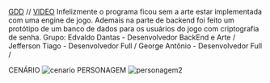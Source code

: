 [GDD](https://github.com/EdvaldoUFRN/JRM-PROJETO/blob/main/GDD_WizardsDuel.pdf)
//
[VIDEO]([https://drive.google.com/drive/u/0/folders/1NNBcw9ujatlEvlT-5xERTTxFUF0lLb9k?q=sharedwith:public%20parent:1NNBcw9ujatlEvlT-5xERTTxFUF0lLb9k%20type:video](https://drive.google.com/drive/folders/1NNBcw9ujatlEvlT-5xERTTxFUF0lLb9k?usp=share_link))
Infelizmente o programa ficou sem a arte estar implementada com uma engine de jogo.
Ademais na parte de backend foi feito um protótipo de um banco de dados para os usuários do jogo com criptografia de senha.
Grupo:
Edvaldo Dantas - Desenvolvedor BackEnd e Arte /
Jefferson Tiago - Desenvolvedor Full /
George Antônio - Desenvolvedor Full /

CENÁRIO
![cenario](https://github.com/user-attachments/assets/424165ba-bb2a-4047-8eed-058c4bc341b7)
PERSONAGEM
![personagem2](https://github.com/user-attachments/assets/f0a0eb60-18da-44e1-be1b-99affad962e9)
